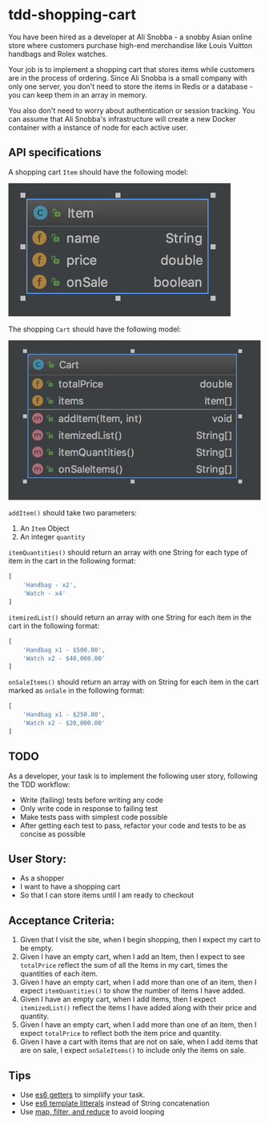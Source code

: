 # tdd-shopping-cart

You have been hired as a developer at Ali Snobba - a snobby Asian online store where customers purchase high-end merchandise like Louis Vuitton handbags and Rolex watches.

Your job is to implement a shopping cart that stores items while customers are in the process of ordering. Since Ali Snobba is a small company with only one server, you don't need to store the items in Redis or a database - you can keep them in an array in memory.

You also don't need to worry about authentication or session tracking. You can assume that Ali Snobba's infrastructure will create a new Docker container with a instance of node for each active user.

## API specifications

A shopping cart `Item` should have the following model:

![Item](./img/Item.png)

The shopping `Cart` should have the following model:

![Cart](./img/Cart.png)

`addItem()` should take two parameters:

1. An `Item` Object
1. An integer `quantity`

`itemQuantities()` should return an array with one String for each type of item in the cart in the following format:

```JavaScript
[
    'Handbag - x2', 
    'Watch - x4'
]
``` 

`itemizedList()` should return an array with one String for each item in the cart in the following format:

```JavaScript
[
    'Handbag x1 - $500.00', 
    'Watch x2 - $40,000.00'
]
``` 

`onSaleItems()` should return an array with on String for each item in the cart marked as `onSale` in the following format:

```JavaScript
[
    'Handbag x1 - $250.00', 
    'Watch x2 - $20,000.00'
]
```

## TODO

As a developer, your task is to implement the following user story, following the TDD workflow:

- Write (failing) tests before writing any code
- Only write code in response to failing test
- Make tests pass with simplest code possible
- After getting each test to pass, refactor your code and tests to be as concise as possible

## User Story:

- As a shopper
- I want to have a shopping cart
- So that I can store items until I am ready to checkout

## Acceptance Criteria:

1. Given that I visit the site, when I begin shopping, then I expect my cart to be empty.
1. Given I have an empty cart, when I add an Item, then I expect to see `totalPrice` reflect the sum of all the Items in my cart, times the quantities of each item.
1. Given I have an empty cart, when I add more than one of an item, then I expect `itemQuantities()` to show the number of items I have added.
1. Given I have an empty cart, when I add items, then I expect `itemizedList()` reflect the items I have added along with their price and quantity.
1. Given I have an empty cart, when I add more than one of an item, then I expect `totalPrice` to reflect both the item price and quantity.
1. Given I have a cart with items that are not on sale, when I add items that are on sale, I expect `onSaleItems()` to include only the items on sale.

## Tips

- Use [es6 getters](https://developer.mozilla.org/en-US/docs/Web/JavaScript/Reference/Functions/get) to simpliify your task.
- Use [es6 template litterals](https://developer.mozilla.org/en-US/docs/Web/JavaScript/Reference/Template_literals) instead of String concatenation
- Use [map, filter, and reduce](https://danmartensen.svbtle.com/javascripts-map-reduce-and-filter) to avoid looping
